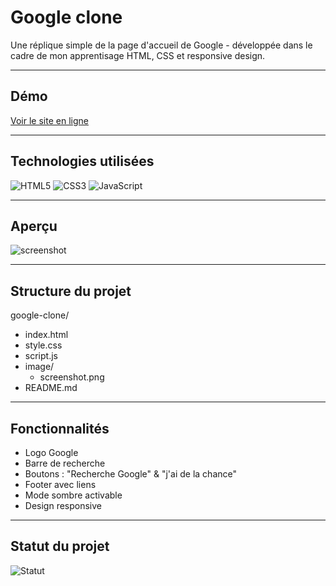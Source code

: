 # Google clone

Une réplique simple de la page d'accueil de Google - développée dans le cadre de mon apprentisage HTML, CSS et responsive design.

---

## Démo

[Voir le site en ligne](https://google-clone-manon.netlify.app)

---

## Technologies utilisées

![HTML5](https://img.shields.io/badge/HTML5-E34F26?style=for-the-badge&logo=html5&logoColor=white)
![CSS3](https://img.shields.io/badge/CSS3-1572B6?style=for-the-badge&logo=css3&logoColor=white)
![JavaScript](https://img.shields.io/badge/JavaScript-F7DF1E?style=for-the-badge&logo=javascript&logoColor=black)

---

## Aperçu

![screenshot](images/screenshot.png)

---

## Structure du projet

google-clone/
- index.html
- style.css
- script.js
- image/
  - screenshot.png
- README.md

---

## Fonctionnalités

- Logo Google
- Barre de recherche
- Boutons : "Recherche Google" & "j'ai de la chance"
- Footer avec liens
- Mode sombre activable
- Design responsive

---

## Statut du projet
![Statut](https://img.shields.io/badge/Statut-Terminé-brightgreen)
  
  
